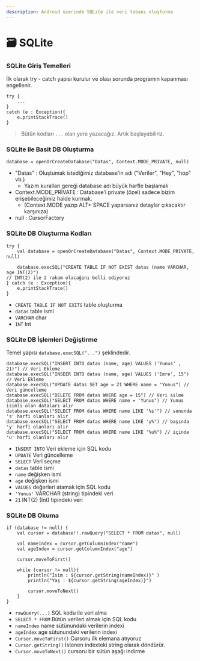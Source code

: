 ```yaml
---
description: Android üzerinde SQLite ile veri tabanı oluşturma
---
```


# 🗃️ SQLite

### SQLite Giriş Temelleri

İlk olarak try - catch yapısı kurulur ve olası sorunda programın kapanması engellenir.

```text
try {
    ...
}
catch (e : Exception){
    e.printStackTrace()
}
```

> Bütün kodları `...` olan yere yazacağız. Artık başlayabiliriz.

### SQLite ile Basit DB Oluşturma

`database = openOrCreateDatabase("Datas", Context.MODE_PRIVATE, null)`

* "Datas" : Oluştumak istediğimiz database'in adı \("Veriler", "Hey", "hop" vb.\)
  * Yazım kuralları gereği database adı büyük harfle başlamalı
* Context.MODE\_PRİVATE : Database'i private \(özel\) sadece bizim erişebileceğimiz halde kurmak.
  * \(Context.MODE yazıp ALT+ SPACE yaparsanız detaylar çıkacaktır karşınıza\)
* null : CursorFactory

### SQLite DB Oluşturma Kodları

```text
try {
    val database = openOrCreateDatabase("Datas", Context.MODE_PRIVATE, null)

    database.execSQL("CREATE TABLE IF NOT EXIST datas (name VARCHAR, age INT(2)")
// INT(2) ile 2 rakam olacağını belli ediyoruz
} catch (e : Exception){
    e.printStackTrace()
}
```

* `CREATE TABLE IF NOT EXITS` table oluşturma
* `datas` table ismi
* `VARCHAR` char
* `INT` Int

### SQLite DB İşlemleri Değiştirme

Temel yapısı `database.execSQL("...")` şeklindedir.

```text
database.execSQL("INSERT INTO datas (name, age) VALUES ('Yunus' , 21)") // Veri Ekleme
database.execSQL("INSEER INTO datas (name, age) VALUES ('Emre', 15") // Veri Ekleme
database.execSQL("UPDATE datas SET age = 21 WHERE name = 'Yunus") // Veri güncelleme
database.execSQL("DELETE FROM datas WHERE age = 15") // Veri silme
database.execSQL("SELECT FROM datas WHERE name = 'Yunus") // Yunus isimli olan dataları alır
database.execSQL("SELECT FROM datas WHERE name LIKE '%s'") // sonunda 's' harfi olanları alır
database.execSQL("SELECT FROM datas WHERE name LIKE 'y%") // başında 'y' harfi olanları alır
database.execSQL("SELECT FROM datas WHERE name LIKE '%u%") // içinde 'u' harfi olanları alır
```

* `INSERT INTO` Veri ekleme için SQL kodu
* `UPDATE` Veri güncelleme
* `SELECT` Veri seçme
* `datas` table ismi
* `name` değişken ismi
* `age` değişken ismi
* `VALUES` değerleri atamak için SQL kodu
* `'Yunus'` VARCHAR \(string\) tipindeki veri
* `21` INT\(2\) \(Int\) tipindeki veri

### SQLite DB Okuma

```text
if (database != null) {
    val cursor = database!!.rawQuery("SELECT * FROM datas", null)

    val nameIndex = cursor.getColumnIndex("name")
    val ageIndex = cursor.getColumnIndex("age")

    cursor.moveToFirst()

    while (cursor != null){
        println("İsim : ${cursor.getString(nameIndex)}" )
        println("Yaş : ${cursor.getString(ageIndex)}")

        cursor.moveToNext()
    }
}
```

* `rawQuery(...)` SQL kodu ile veri alma
* `SELECT * FROM` Bütün verileri almak için SQL kodu
* `nameIndex` name sütünundaki verilerin indexi
* `ageIndex` age sütunundaki verilerin indexi
* `Cursor.moveToFirst()` Cursoru ilk elemana atıyoruz
* `Cursor.getString()` İstenen indexteki string olarak döndürür.
* `Cursor.moveToNext()` cursoru bir sütün aşağı indirme

